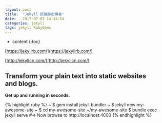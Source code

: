 ```yaml
---
layout: post
title:  "Jekyll 搭建静态博客"
date:   2017-07-03 14:14:54
categories: jekyll
tags: jekyll RubyGems
---
```


* content
{:toc}

[https://jekyllrb.com/](https://jekyllrb.com/)

[http://jekyllcn.com/](http://jekyllcn.com/)

## Transform your plain text into static websites and blogs.
**Get up and running in seconds.**

{% highlight ruby %}
~ $ gem install jekyll bundler
~ $ jekyll new my-awesome-site
~ $ cd my-awesome-site
~/my-awesome-site $ bundle exec jekyll serve
#=> Now browse to http://localhost:4000
{% endhighlight %}
